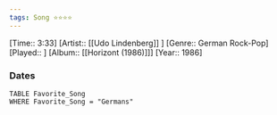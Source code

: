 ```yaml
---
tags: Song ⭐⭐⭐⭐ 
---
```

[Time:: 3:33]
[Artist:: [[Udo Lindenberg]] ]
[Genre:: German Rock-Pop]
[Played:: ]
[Album:: [[Horizont (1986)]]]
[Year:: 1986]
### Dates
````dataview
TABLE Favorite_Song
WHERE Favorite_Song = "Germans"
````